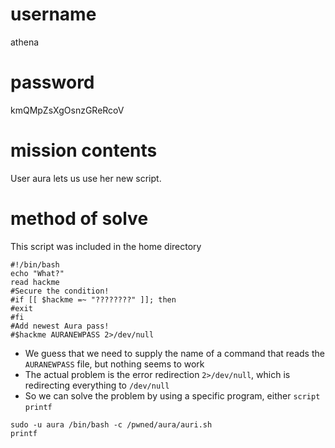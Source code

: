 # username
athena
# password
kmQMpZsXgOsnzGReRcoV
# mission contents
User aura lets us use her new script.
# method of solve
This script was included in the home directory
```
#!/bin/bash
echo "What?"
read hackme
#Secure the condition!
#if [[ $hackme =~ "????????" ]]; then
#exit
#fi
#Add newest Aura pass!
#$hackme AURANEWPASS 2>/dev/null
```
* We guess that we need to supply the name of a command that reads the `AURANEWPASS` file, but nothing seems to work
* The actual problem is the error redirection `2>/dev/null`, which is redirecting everything to `/dev/null`
* So we can solve the problem by using a specific program, either `script` `printf`
```
sudo -u aura /bin/bash -c /pwned/aura/auri.sh
printf
```
